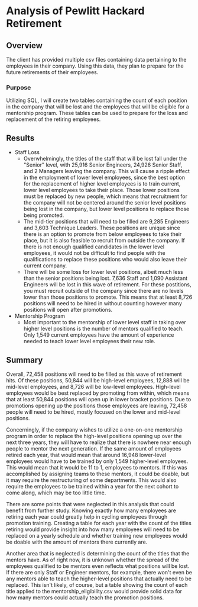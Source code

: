 # Analysis of Pewlitt Hackard Retirement
## Overview
The client has provided multiple csv files containing data pertaining to the employees in their company. Using this data, they plan to prepare for the future retirements of their employees.
### Purpose
Utilizing SQL, I will create two tables containing the count of each position in the company that will be lost and the employees that will be eligible for a mentorship program. These tables can be used to prepare for the loss and replacement of the retiring employees.
## Results
- Staff Loss
    - Overwhelmingly, the titles of the staff that will be lost fall under the "Senior" level, with 25,916 Senior Engineers, 24,926 Senior Staff, and 2 Managers leaving the company. This will cause a ripple effect in the employment of lower level employees, since the best option for the replacement of higher level employees is to train current, lower level employees to take their place. Those lower positions must be replaced by new people, which means that recruitment for the company will not be centered around the senior level positions being lost in the company, but lower level positions to replace those being promoted.
    - The mid-tier positions that will need to be filled are 9,285 Engineers and 3,603 Technique Leaders. These positions are unique since there is an option to promote from below employees to take their place, but it is also feasible to recruit from outside the company. If there is not enough qualified candidates in the lower level employees, it would not be difficult to find people with the qualifications to replace these positions who would also leave their current company. 
    - There will be some loss for lower level positions, albeit much less than the senior positions being lost. 7,636 Staff and 1,090 Assistant Engineers will be lost in this wave of retirement. For these postitions, you must recruit outside of the company since there are no levels lower than those positions to promote. This means that at least 8,726 positions will need to be hired in without counting however many positions will open after promotions. 
- Mentorship Program
    - Most important to the mentorship of lower level staff in taking over higher level positions is the number of mentors qualified to teach. Only 1,549 current employees have the amount of experience needed to teach lower level employees their new role.
## Summary
Overall, 72,458 positions will need to be filled as this wave of retirement hits. Of these positions, 50,844 will be high-level employees, 12,888 will be mid-level employees, and 8,726 will be low-level employees. High-level employees would be best replaced by promoting from within, which means that at least 50,844 positions will open up in lower bracket positions. Due to promotions opening up the positions those employees are leaving, 72,458 people will need to be hired, mostly focused on the lower and mid-level positions. 

Concerningly, if the company wishes to utilize a one-on-one mentorship program in order to replace the high-level positions opening up over the next three years, they will have to realize that there is nowhere near enough people to mentor the next generation. If the same amount of employees retired each year, that would mean that around 16,948 lower-level employees would have to be trained by only 1,549 higher-level employees. This would mean that it would be 11 to 1, employees to mentors. If this was accomplished by assigning teams to these mentors, it could be doable, but it may require the restructuring of some departments. This would also require the employees to be trained within a year for the next cohort to come along, which may be too little time. 

There are some points that were neglected in this analysis that could benefit from further study. Knowing exactly how many employees are retiring each year could greatly help in cycling employees through promotion training. Creating a table for each year with the count of the titles retiring would provide insight into how many employees will need to be replaced on a yearly schedule and whether training new employees would be doable with the amount of mentors there currently are. 

Another area that is neglected is determining the count of the titles that the mentors have. As of right now, it is unknown whether the spread of the employees qualified to be mentors even reflects what positions will be lost. If there are only Staff or Engineer mentors, for example, there won't even be any mentors able to teach the higher-level positions that actually need to be replaced. This isn't likely, of course, but a table showing the count of each title applied to the mentorship_eligibility.csv would provide solid data for how many mentors could actually teach the promotion positions. 